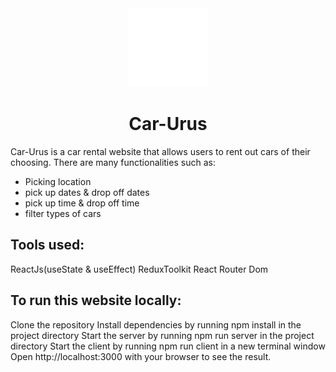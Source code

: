 <div align="center">
	<img src="./images/8665128_car_vehicle_icon.png" width="25%">
  <h1>Car-Urus</h1>
</div>

Car-Urus is a car rental website that allows users to rent out cars of their choosing. There are many functionalities such as:
- Picking location
- pick up dates & drop off dates
- pick up time & drop off time
- filter types of cars

## Tools used:

ReactJs(useState & useEffect)
ReduxToolkit
React Router Dom

## To run this website locally:

Clone the repository Install dependencies by running npm install in the project directory Start the server by running npm run server in the project directory Start the client by running npm run client in a new terminal window Open http://localhost:3000 with your browser to see the result.
